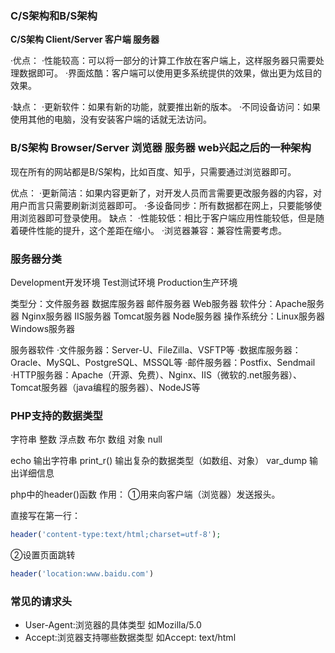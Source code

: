 

### C/S架构和B/S架构

**C/S架构  Client/Server  客户端 服务器**

·优点：
    ·性能较高：可以将一部分的计算工作放在客户端上，这样服务器只需要处理数据即可。
    ·界面炫酷：客户端可以使用更多系统提供的效果，做出更为炫目的效果。

·缺点：
    ·更新软件：如果有新的功能，就要推出新的版本。
    ·不同设备访问：如果使用其他的电脑，没有安装客户端的话就无法访问。


### B/S架构 Browser/Server  浏览器  服务器  web兴起之后的一种架构
现在所有的网站都是B/S架构，比如百度、知乎，只需要通过浏览器即可。

优点：
    ·更新简洁：如果内容更新了，对开发人员而言需要更改服务器的内容，对用户而言只需要刷新浏览器即可。
    ·多设备同步：所有数据都在网上，只要能够使用浏览器即可登录使用。
缺点：
    ·性能较低：相比于客户端应用性能较低，但是随着硬件性能的提升，这个差距在缩小。
    ·浏览器兼容：兼容性需要考虑。

### 服务器分类

Development开发环境  Test测试环境  Production生产环境

类型分：文件服务器  数据库服务器  邮件服务器  Web服务器
软件分：Apache服务器  Nginx服务器  IIS服务器  Tomcat服务器  Node服务器
操作系统分：Linux服务器  Windows服务器

服务器软件
·文件服务器：Server-U、FileZilla、VSFTP等
·数据库服务器：Oracle、MySQL、PostgreSQL、MSSQL等
·邮件服务器：Postfix、Sendmail
·HTTP服务器：Apache（开源、免费）、Nginx、IIS（微软的.net服务器）、Tomcat服务器（java编程的服务器）、NodeJS等


### PHP支持的数据类型
字符串
整数
浮点数
布尔
数组
对象
null

echo 输出字符串
print_r() 输出复杂的数据类型（如数组、对象）
var_dump  输出详细信息

php中的header()函数
作用：
①用来向客户端（浏览器）发送报头。

直接写在第一行：
```php
header('content-type:text/html;charset=utf-8');
```

②设置页面跳转
```php
header('location:www.baidu.com')
```

### 常见的请求头
+ User-Agent:浏览器的具体类型  如Mozilla/5.0
+ Accept:浏览器支持哪些数据类型  如Accept: text/html

